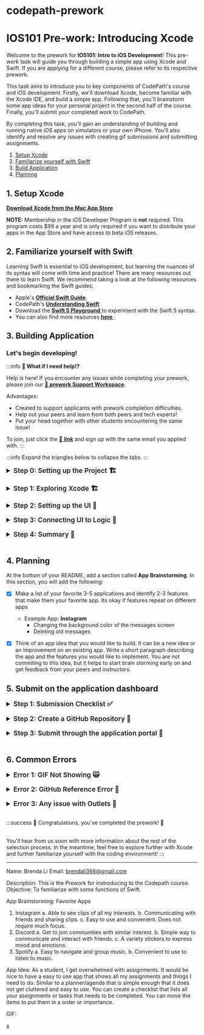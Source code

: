 # codepath-prework
# IOS101 Pre-work: Introducing Xcode

Welcome to the prework for **IOS101: Intro to iOS Development**! This pre-work task will guide you through building a simple app using Xcode and Swift. If you are applying for a different course, please refer to its respective prework.

This task aims to introduce you to key components of CodePath's course and iOS development. Firstly, we'll download Xcode, become familiar with the Xcode IDE, and build a simple app. Following that, you'll brainstorm some app ideas for your personal project in the second half of the course. Finally, you'll submit your completed work to CodePath.

By completing this task, you'll gain an understanding of building and running native iOS apps on simulators or your own iPhone. You'll also identify and resolve any issues with creating gif submissions and submitting assignments.

1. [Setup Xcode](#heading-1-setup-xcode)
2. [Familiarize yourself with Swift](#heading-2-familiarize-yourself-with-swift)
3. [Build Application](#heading-3-building-application)
4. [Planning ](#heading-4-planning)





## 1. Setup Xcode

<a href="https://itunes.apple.com/us/app/xcode/id497799835?mt=12#" alt="**Download Xcode from the Mac App Store**" title="**Download Xcode from the Mac App Store**" target="_blank">**Download Xcode from the Mac App Store**</a>

**NOTE:** Membership in the iOS Developer Program is **not** required. This program costs $99 a year and is only required if you want to distribute your apps in the App Store and have access to beta iOS releases.

## 2. Familiarize yourself with Swift

Learning Swift is essential to iOS development, but learning the nuances of its syntax will come with time and practice! There are many resources out there to learn Swift. We recommend taking a look at the following resources and bookmarking the Swift guides:


* Apple's <a href="https://docs.swift.org/swift-book/GuidedTour/GuidedTour.html" alt="**Official Swift Guide**" title="**Official Swift Guide**" target="_blank">**Official Swift Guide**</a>.
* CodePath's <a href="https://guides.codepath.com/ios/Understanding-Swift" alt="**Understanding Swift**" title="**Understanding Swift**" target="_blank">**Understanding Swift**</a>
* Download the <a href="https://www.apple.com/swift/playgrounds/" alt=" **Swift 5 Playground** " title=" **Swift 5 Playground** " target="_blank"> **Swift 5 Playground** </a> to experiment with the Swift 5 syntax.
* You can also find more resources <a href="https://developer.apple.com/swift/resources/" alt=" **here** " title=" **here** " target="_blank"> **here** </a>.


## 3. Building Application


### Let's begin developing!

:::info
**🙋 What if I need help!?**

Help is here!  If you encounter any issues while completing your prework, please join our [🚀 **prework Support Workspace**](http://www.codepath.org/preworkslack).<br/>

Advantages:
- Created to support applicants with prework completion difficulties.
- Help out your peers and learn from both peers and tech experts!
- Put your head together with other students encountering the same issue!

To join, just click the [🔗 **link**](http://www.codepath.org/preworkslack) and sign up with the same email you applied with.
:::

:::info
Expand the triangles below to collapse the tabs.
:::


<details>
<summary style="font-size:1.25em; font-weight: 600"> Step 0: Setting up the Project 🏗 </summary>

- [x] Open Xcode and click "Create a new Xcode project"
- [x] Under the **"iOS"** Tab, click on **"App"**, then click "Next"
- [x] Name your project
- [x] Set the Interface to "Storyboard" and Language to "Swift"
- [x] Do not Use Core Data or Include Tests
- [x] Choose a location to save the project. *We recommend saving the project on your Desktop*

:::success
^^^
**Checkpoint #0**
^^^
<a href="/course_images/ios101/unit_0/Step0Setup.gif" target="_blank"><img src='/course_images/ios101/unit_0/Step0Setup.gif' title='Walkthrough of creating new project' width='' alt='Walkthrough of creating new project' /></a>
^^^
:::
</details>

<br>

<details>
<summary style="font-size:1.25em; font-weight: 600"> Step 1: Exploring Xcode 🏗 </summary>

Now that we have our project set up, let's take a look at the Xcode IDE.

<a href="/course_images/ios101/unit_0/XcodeOverview.png" target="_blank"><img src='/course_images/ios101/unit_0/XcodeOverview.png' title='Xcode IDE' width='' alt='Xcode IDE' /></a>

There are primarily 5 sections of Xcode that we will be working with. All five are in the the screenshot. All of the areas the editor can be toggled hidden, so your view might initial appear differently.

1. **Project Navigator** - This is where you can see all the files in your project. You can also create new files and folders here. Additionally, you can find information about your project here such as the name of the app, the bundle identifier, and the version number.
2. **View Controller Scene**- This where you can see the UI elements that you have added to your app. As you add things to your "view controller" aka the screen you're looking at, you will see them appear here. They can be investigated further by clicking on them either in the view controller or the View Controller Scene. Play around with the menu options and explore the dropdown menus.
3. **Editor**- This is where you will be writing your code. By clicking on the file in the Project Navigator, you will see the editor change deepending on which file is clicked. The `AppDelegate`, `ViewController`, and `SceneDelegate` are Swift files, and as you create more of them later, they will have the same Swift/bird logo. If you see something like, `ViewController.swift`, that is the same as `ViewController` withot the `.swift` extension.  The `Main` file is where you will be adding UI elements to your app. The `LaunchScreen` is where you will be adding a launch screen to your app. The `Assets` is where you will be adding images to your app. As we build today's app, we'll primarily work in the `Main` file, and we'll also edit the `ViewController` file later.
4. **Utilities** - When you want to inspect how you can edit UI elements, you can click around the utilies panel to do things like, change your font, size of image views, etc. You can also change the constraints of your UI elements here. We will be using this later to change the constraints of our UI elements.
5. **Debug Area**- This is where you will see the output of your app. If you have any errors, they will appear here. If you want to print something to the console, you can do that here as well. We will be using this later to debug our app. This region is not pictured but appears from the bottom side when you run your app.




</details>

<br>

<details>
<summary style="font-size:1.25em; font-weight: 600"> Step 2: Setting up the  UI 📱 </summary>

Now that we know where some important parts of Xcode resides, let's build our first simple app. We want to create a button that changes the background of our app to a random color.

- [x] Go to `Main` file and on the top right click the `+` to access the library of UI elements accessible to you.
- [x] Add three `Labels` and one `Button` anywhere on the screen
- [x] In the labels write your name, your university name, and either your current job or aspirational job.

^^^
**Adding UI Elements**
^^^
<a href="/course_images/ios101/unit_0/Step1UISetUp.gif" target="_blank"><img src='/course_images/ios101/unit_0/Step1UISetUp.gif' title='Adding four elements to our screen' width='' alt='Adding four elements to our screen' /></a>
^^^

As you can see, this is a very simple UI and we aren't doing anything fancy. The goal here is to introduce you to some UI elements and show you how simple it is to add things to our screen.

Now is a good time to run our app on a simulator. Although we get a preview on the `Main` file, it is always a good idea to run your app to see a more accurate depiction of how your layout looks.

- [x] At the top of Xcode, click on the right of your project name
- [x] Select any simulator and run your app

^^^
**Where?**
^^^
<a href="/course_images/ios101/unit_0/Step1Simulator.png" target="_blank"><img src='/course_images/ios101/unit_0/Step1Simulator.png' title='Selecting a simulator' width='' alt='Selecting a simulator' /></a>
^^^

After running your app you probably noticed it looks pretty plain. Let's make the button stand out a little bit more.

- [x] Select the button on `Main` and go to the Attributes Inspector (three horizontal lines) on the right hand side.
- [x] Change Background Configuration from `Default` to `Custom` and then change the fill to any color you would like.
- [x] Optionally, change the Foreground color as well.
- [x] Lastly, change the name to something else. Remember, this button will change our background color to a random color.

^^^
**Modifying Button**
^^^
<a href="/course_images/ios101/unit_0/Step1ButtonChanges.gif" target="_blank"><img src='/course_images/ios101/unit_0/Step1ButtonChanges.gif' title='Modifying button' width='' alt='Modifying button' /></a>
^^^

After running our app again we should have some color in our button.

:::success
^^^
**Checkpoint #1**
^^^
<a href="/course_images/ios101/unit_0/Step1Check.png" target="_blank"><img src='/course_images/ios101/unit_0/Step1Check.png' title='Running the app after step 1' width='' alt='Running the app after step 1' /></a>
You'll notice these messages appear on the leftside of Xcode. These messages are saying that your views will appear differently on different sized devices. We address this problem using auto-layout, but for now we ignore this warning and work on the functionality of our app. Warnings do not prevent your app from running, errors do.
^^^
:::


:::info
^^^
**What's this?**
^^^
<a href="/course_images/ios101/unit_0/Views.png" target="_blank"><img src='/course_images/ios101/unit_0/Views.png' title='Layout warning' width='' alt='Layout warning' /></a>
^^^
:::



</details>

<br>


<details>
<summary style="font-size:1.25em; font-weight: 600"> Step 3: Connecting UI to Logic 🚠</summary>

The labels we created will hold static information about us, however, we want our button to change our background when we tap it. To do this, we need to write the logic in our `ViewController` Swift file. Then, we need to connect our logic to our UI so that the button acts as a gesture recognizer that triggers the logic.

- [x] Open the `Storyboard` file
- [x] Click on the `Adjust Editor Options` button on the top right of Xcode
- [x] Click on the `Assistant` in the drop down
- [x] `Control` + Drag from the button on storyboard to somewhere inside of the `ViewController` class
- [x] Name your IBAction `changeBackgroundColor`
- [x] Change the type form `Any` to `UIButton`

^^^
**Connecting Button to Logic**
^^^
<a href="/course_images/ios101/unit_0/Step2ConnectingButton.gif" target="_blank"><img src='/course_images/ios101/unit_0/Step2ConnectingButton.gif' title='Connecting the button' width='' alt='Connecting the button' /></a>
^^^

Note: If you need to edit the name of your `IBAction`, or set it again, you have to check your `Connections Inspector` on the right hand side of Xcode. You can't erase the code and retype it or else you will lose the connection.

^^^
**Where?**
^^^
<a href="/course_images/ios101/unit_0/Step2ConnectionsInspector.png" target="_blank"><img src='/course_images/ios101/unit_0/Step2ConnectionsInspector.png' title='Connections Inspector' width='' alt='Connections Inspector' /></a>
^^^

Now that we have connected our button to our logic, we can write the logic to change the background color.

- [x] Open the `ViewController.swift` file and under the `IBAction` you just created, write the following code:

```swift
    func changeColor() -> UIColor{

        let red = CGFloat.random(in: 0...1)
        let green = CGFloat.random(in: 0...1)
        let blue = CGFloat.random(in: 0...1)

        return UIColor(red: red, green: green, blue: blue, alpha: 0.5)
    }
```

Let's explore what is happening here here as we learn Swift syntax for the first time. We are creating a function, `changeColor()`, the empty parentheses indicate that this function does not take any parameters. The `-> UIColor` indicates that this function returns a `UIColor` object.

Inside of the function we are creating three variables, `red`, `green`, and `blue`. These variables are of type `CGFloat` which is a type of number that is used to represent colors. Think of RGB 0 to 255, but CGFloat normalizes this to 1. We are using the `random(in: 0...1)` function to generate a random number between 0 and 1. We are doing this for each of the three colors.

Lastly, we return a a UIColor where these three random numbers are used to create a color. The `alpha` parameter is used to indicate the opacity of the color. 1 is fully opaque, 0 is fully transparent.

Lastly, if we run our app now, nothing will happen. We need to call this function when the button is tapped.

- [x] Go back to the changeBackgroundColor IBAction and add the following two lines:

```swift
    let randomColor = changeColor()
    view.backgroundColor = randomColor
```


:::info
Why do we assign the function to a variable? Why not just call the function directly in the second line?

Three reasons:
1. **Readeability**; it is easier to read the code when you assign the function to a variable, especially as our code can become more complex.
2. **Reusability**: We can pass the variable into other functions if we need to.
3. **Debugging**: By storing the variable, we can print it out to the console to see what the value is or use the debugger to inspect its value and troubleshoot if the result appears diferent than intended.

For this particular use case, the approach is all that relevant since our app is simple, but it is good practice to practice good habits early on.
:::
</details>

<br>

<details>
<summary style="font-size:1.25em; font-weight: 600"> Step 4: Summary 🧠 </summary>

<br>

^^^<span style="font-size:1.5em; font-weight: medium">📱 Final Product</span>^^^

<a href="/course_images/ios101/unit_0/FinalStep.gif" target="_blank"><img src='/course_images/ios101/unit_0/FinalStep.gif' title='Final Product' width='400' alt='Final Product' /></a>

^^^

Congrats! You have just finished building your first iOS app. You have learned how to create a new project, add UI elements, connect UI elements to logic, and run your app.

This is a great starting point to further out iOS development journey.


Copy and paste the following [README](readme_templates/project0_readme_template.md?raw=true) into your GitHub README and update with features you have implemeneted. 


###### Some ideas to improve the app are:

    - Improve the UI by using different fonts/colors/background
    - Feel free to play around with other elements, such as image views, textfields, etc.
    - Iplement a way to change the color of the text as well



</details>

<br>

## 4. Planning

At the bottom of your README, add a section called **App Brainstorming**. In this section, you will add the following:

- [x] Make a list of your favorite 3-5 applications and identify 2-3 features that make them your favorite app. Its okay if features repeat on different apps
  - Example App: **Instagram**
    - Changing the background color of the messages screen
    - Deleting old messages
- [x] Think of an app idea that you would like to build. It can be a new idea or an improvement on an existing app. Write a short paragraph describing the app and the features you would like to implement. You are not commiting to this idea, but it helps to start brain storming early on and get feedback from your peers and instructors.



## 5. Submit on the application dashboard

<details>
<summary style="font-size:1.25em; font-weight: 600"> Step 1: Submission Checklist ✅ </summary>

The preworked is considered complete when:

- [x] User can run application showing a screen with a button and at least a couple of labels
- [x] The screen has a background color that can changes when the button is tapped


</details>

<br>

<details>
<summary style="font-size:1.25em; font-weight: 600"> Step 2: Create a GitHub Repository 📕 </summary>

1. If you are unfamiliar with GitHub, watch this short introduction video -> <a href="https://www.youtube.com/watch?v=w3jLJU7DT5E" alt="**What is GitHub?**" title="**What is GitHub?**" target="_blank">**What is GitHub?**</a> *(3:32)*
2. Create Repository, Commit, and Push using GitHub Desktop (10min)
        <iframe width="560" height="315" src="https://www.youtube.com/embed/PvUexC0-D2s" title="YouTube video player" frameborder="0" allow="accelerometer; autoplay; clipboard-write; encrypted-media; gyroscope; picture-in-picture" allowfullscreen></iframe>
    - ⚠️ **IMPORTANT:** You will now have to **re-open** your XCode project in the new repository folder location your moved it to to continue working on it!
    - **Want to learn more about GitHub?** Understanding GitHub is **a must** for tech professionals. Although we will be learning it more in class, we highly recommend to start getting familiarized with it :)

3. If you are comfortable working with the command line, follow the steps on **Linking to a Remote Repository** to push your project to GitHub.<a href="https://guides.codepath.com/ios/Using-Git-with-Terminal" alt="**Git + Terminal**" title="**Git + Terminal**" target="_blank">**Git + Terminal**</a>

</details>

<br>


<details>
<summary style="font-size:1.25em; font-weight: 600"> Step 3: Submit through the application portal 🙌 </summary>

1. Head to the <a href="https://apply.codepath.org/dashboard" alt="**application dashboard**" title="**application dashboard**" target="_blank">**application dashboard**</a> and click the **SUBMIT** button in the *Pre-work Status* section.
<img src="https://i.imgur.com/WzXvbgU.png" height=400 /><br>

**NOTE:** If you can't find this section, try to log out of your GitHub, refresh the page, and then log back in.

1. Complete the submission form

- **Field 1:** Enter your app's GitHub repo URL
- **Field 2:** Enter the URL of your App walkthrough gif
  - Example: `https://i.imgur.com/my_walkthrough.gif`
      ^ Make sure your GIF link ends with `.gif`, otherwise it won't work!
        ^ You can test it in an *incognito/private mode* in your browser as well
- **Field 3:** Enter about how many hours you spent on the pre-work. (There is no right or wrong answer here)
- **Field 4:** Enter any additional info (optional).

1. Click the **Submit** button to submit your pre-work 👍

:::success
**🎉 Congratulations, you finished your first app! 🎉**
:::

When you've completed this, you'll hear from us soon with more information about the rest of the selection process. In the meantime, you can focus on **improving the functionality and user interface** of your app as outlined under **Bonuses!** section. While these remaining steps are optional, completing them will help you familiarize yourself with the coding environment, increasing your chances of thriving in the course. *However, the completion of these additional steps does not guarantee admission.*

</details>

<br>

## 6. Common Errors

<details>
<summary style="font-size:1.25em; font-weight: 600"> Error 1: GIF Not Showing 🙀</summary>

For the GIF to show, make sure that your link **contains** the file extension at the end (.gif)

Here is an example URL of how it should look:
`https://i.imgur.com/JL1snRo.gif`

^^ *Notice* the ***.gif*** extension at the end

On your readme md file, the markdown should look like this:
`![](https://i.imgur.com/JL1snRo.gif)`

We recommend using these tools to help you record GIFs on your computer:

:::warning

**GIF Recording Tools**

- <a href="https://getkap.co/" alt="**Kap**" title="**Kap**" target="_blank">**Kap**</a>
- <a href="https://gfycat.com/gifbrewery" alt="**GifBrewy**" title="**GifBrewy**" target="_blank">**GifBrewy**</a>

:::

</details>

<br>


<details>
<summary style="font-size:1.25em; font-weight: 600"> Error 2: GitHub Reference Error 🐙 </summary>

**ERROR: GitHub reference 'refs/heads/master' not found (-9)**

This problem has many solutions to it. Here a few links to help you fix it:

SOLUTIONS

1. https://stackoverflow.com/questions/30809205/couldnt-set-refs-heads-master-when-commit
2. https://stackoverflow.com/questions/33262304/cannot-resolve-git-xcode-7-repository-issue-commit-fails-error-building-trees
3. https://github.com/desktop/desktop/issues/3838#issuecomment-359297523

If those solutions don't work, you can create another GitHub repo and simply copy/paste your project in that repo folder.

</details>

<br>



<details>
<summary style="font-size:1.25em; font-weight: 600"> Error 3: Any issue with Outlets 🔌</summary>

If you removed/renamed and added new outlets, it is possible you're having errors. When removing old outlets you need to remove them entirely. Go to the outlets menu on the storyboard and verify that your outlets are connected correctly.

This can be caused when you create and delete a current outlet and create a new one.

The image below shows how an outlet is made correctly:

![](https://raw.githubusercontent.com/jonkykong/SideMenu/master/etc/Screenshot3.png)

The second image shows an outlet that was broken (first row with warning sign):

<a href="/course_images/ios101/unit_0/outleterror.png" target="_blank"><img src='/course_images/ios101/unit_0/outleterror.png' title='Oulets with a warning sign.' width='300' alt='Oulets with a warning sign.' /></a>

</details>

<br>


:::success
🎉 Congratulations, you've completed the prework! 🎉 <br/><br/>

You'll hear from us soon with more information about the rest of the selection process. In the meantime, feel free to explore further with Xcode and further familiarize yourself with the coding environment!
:::



**************


Name: Brenda Li
Email: brendali366@gmail.com

Description: This is the Prework for instroducing to the Codepath course.
Objective: To familiarize with some functions of Swift.

App Brainstorming: Favorite Apps

1. Instagram
    a. Able to see clips of all my interests.
    b. Communicating with friends and sharing clips.
    c. Easy to use and convenient. Does not require much focus.
2. Discord
    a. Get to join communities with similar interest.
    b. Simple way to communicate and interact with friends.
    c. A variety stickers to express mood and emotions.
3. Spotify
    a. Easy to navigate and group music.
    b. Convenient to use to listen to music.
    
App Idea:
    As a student, I get overwhelmed with assignments. It would be nice to have a easy to use app that shows all my assignments and things I need to do. Similar to a planner/agenda that is simple enough that it does not get cluttered and easy to use. You can create a checklist that lists all your assignments or tasks  that needs to be completed. You can move the items to put them in a order or importance. 
    
GIF:

[x](https://i.imgur.com/NqBAJDL.gif)
